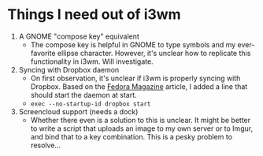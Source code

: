 Things I need out of i3wm
=========================

1. A GNOME "compose key" equivalent
    * The compose key is helpful in GNOME to type symbols and my ever-favorite ellipse character. However, it's unclear how to replicate this functionality in i3wm. Will investigate.
2. Syncing with Dropbox daemon
    * On first observation, it's unclear if i3wm is properly syncing with Dropbox. Based on the [Fedora Magazine](https://fedoramagazine.org/getting-started-i3-window-manager/) article, I added a line that should start the daemon at start.
    * `exec --no-startup-id dropbox start`
3. Screencloud support (needs a dock)
    * Whether there even is a solution to this is unclear. It might be better to write a script that uploads an image to my own server or to Imgur, and bind that to a key combination. This is a pesky problem to resolve...